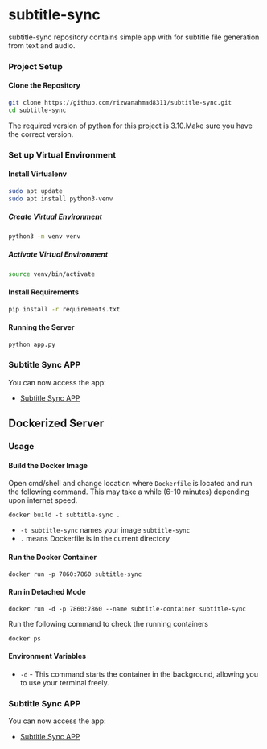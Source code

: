 # subtitle-sync
subtitle-sync repository contains simple app with for subtitle file generation from text and audio.


### Project Setup

#### Clone the Repository


```bash
git clone https://github.com/rizwanahmad8311/subtitle-sync.git
cd subtitle-sync
```

The required version of python for this project is 3.10.Make sure you have the correct version.
### Set up Virtual Environment

#### Install Virtualenv

```bash
sudo apt update
sudo apt install python3-venv
```

##### Create Virtual Environment

```bash
python3 -m venv venv
```

##### Activate Virtual Environment

```bash
source venv/bin/activate
```


#### Install Requirements

```bash
pip install -r requirements.txt
```

#### Running the Server

```bash
python app.py
```
### Subtitle Sync APP
You can now access the app:

* [Subtitle Sync APP](http://127.0.0.1:7860/)

## Dockerized Server

### Usage

#### Build the Docker Image


Open cmd/shell and change location where `Dockerfile` is located and run the following command. This may take a while (6-10 minutes) depending upon internet speed.

```shell
docker build -t subtitle-sync .
```

* `-t subtitle-sync` names your image `subtitle-sync`
* `.` means Dockerfile is in the current directory

#### Run the Docker Container

```shell
docker run -p 7860:7860 subtitle-sync
```

#### Run in Detached Mode

```shell
docker run -d -p 7860:7860 --name subtitle-container subtitle-sync
```

Run the following command to check the running containers

```shell
docker ps
```

#### Environment Variables

* `-d` - This command starts the container in the background, allowing you to use your terminal freely.

### Subtitle Sync APP
You can now access the app:

* [Subtitle Sync APP](http://127.0.0.1:7860/)
